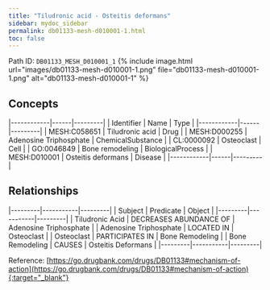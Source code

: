 ```yaml
---
title: "Tiludronic acid - Osteitis deformans"
sidebar: mydoc_sidebar
permalink: db01133-mesh-d010001-1.html
toc: false 
---
```



Path ID: `DB01133_MESH_D010001_1`
{% include image.html url="images/db01133-mesh-d010001-1.png" file="db01133-mesh-d010001-1.png" alt="db01133-mesh-d010001-1" %}

## Concepts

|------------|------|---------|
| Identifier | Name | Type    |
|------------|------|---------|
| MESH:C058651 | Tiludronic acid | Drug |
| MESH:D000255 | Adenosine Triphosphate | ChemicalSubstance |
| CL:0000092 | Osteoclast | Cell |
| GO:0046849 | Bone remodeling | BiologicalProcess |
| MESH:D010001 | Osteitis deformans | Disease |
|------------|------|---------|

## Relationships

|---------|-----------|---------|
| Subject | Predicate | Object  |
|---------|-----------|---------|
| Tiludronic Acid | DECREASES ABUNDANCE OF | Adenosine Triphosphate |
| Adenosine Triphosphate | LOCATED IN | Osteoclast |
| Osteoclast | PARTICIPATES IN | Bone Remodeling |
| Bone Remodeling | CAUSES | Osteitis Deformans |
|---------|-----------|---------|

Reference: [https://go.drugbank.com/drugs/DB01133#mechanism-of-action](https://go.drugbank.com/drugs/DB01133#mechanism-of-action){:target="_blank"}